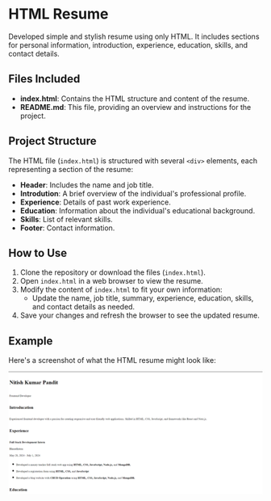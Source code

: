 # HTML Resume

Developed simple and stylish resume using only HTML. It includes sections for personal information, introduction, experience, education, skills, and contact details.

## Files Included

- **index.html**: Contains the HTML structure and content of the resume.
- **README.md**: This file, providing an overview and instructions for the project.

## Project Structure

The HTML file (`index.html`) is structured with several `<div>` elements, each representing a section of the resume:

- **Header**: Includes the name and job title.
- **Introdution**: A brief overview of the individual's professional profile.
- **Experience**: Details of past work experience.
- **Education**: Information about the individual's educational background.
- **Skills**: List of relevant skills.
- **Footer**: Contact information.

## How to Use

1. Clone the repository or download the files (`index.html`).
2. Open `index.html` in a web browser to view the resume.
3. Modify the content of `index.html` to fit your own information:
   - Update the name, job title, summary, experience, education, skills, and contact details as needed.
4. Save your changes and refresh the browser to see the updated resume.

## Example

Here's a screenshot of what the HTML resume might look like:

![Resume Screenshot](screenshot.png)
